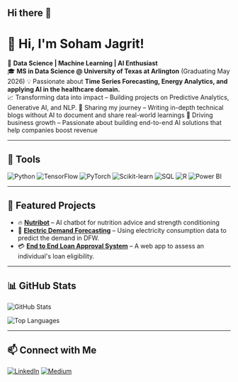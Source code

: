 ## Hi there 👋
# 👋 Hi, I'm Soham Jagrit!

🚀 **Data Science | Machine Learning | AI Enthusiast**  
🎓 **MS in Data Science @ University of Texas at Arlington** (Graduating May 2026) 
💡 Passionate about **Time Series Forecasting, Energy Analytics, and applying AI in the healthcare domain.**  
📈 Transforming data into impact – Building projects on Predictive Analytics, Generative AI, and NLP.
📝 Sharing my journey – Writing in-depth technical blogs without AI to document and share real-world learnings
💼 Driving business growth – Passionate about building end-to-end AI solutions that help companies boost revenue

---

## 🔧 Tools
![Python](https://img.shields.io/badge/Python-FFD43B?style=for-the-badge&logo=python&logoColor=blue)
![TensorFlow](https://img.shields.io/badge/TensorFlow-FF6F00?style=for-the-badge&logo=tensorflow&logoColor=white)
![PyTorch](https://img.shields.io/badge/PyTorch-EE4C2C?style=for-the-badge&logo=pytorch&logoColor=white)
![Scikit-learn](https://img.shields.io/badge/Scikit%20Learn-F7931E?style=for-the-badge&logo=scikit-learn&logoColor=white)
![SQL](https://img.shields.io/badge/SQL-4479A1?style=for-the-badge&logo=postgresql&logoColor=white)
![R](https://img.shields.io/badge/R-FF6F00?style=for-the-badge&logo=R&logoColor=white)
![Power BI](https://img.shields.io/badge/PowerBI-FF6F00?style=for-the-badge&logo=powerbi&logoColor=white)

---

## 📌 Featured Projects
- 🔥 **[Nutribot](https://github.com/soham-nikunj-jagrit/nutribot)** – AI chatbot for nutrition advice and strength conditioning 
- 🔄 **[Electric Demand Forecasting](https://github.com/soham-nikunj-jagrit/time-series-forecasting)** – Using electricity consumption data to predict the demand in DFW.  
- 💳 **[End to End Loan Approval System](https://github.com/soham-nikunj-jagrit/credit-score-prediction)** – A web app to assess an individual's loan eligibility.  

---

## 📊 GitHub Stats
![GitHub Stats](https://github-readme-stats.vercel.app/api?username=sohamjagrit&show_icons=true&theme=tokyonight)

![Top Languages](https://github-readme-stats.vercel.app/api/top-langs/?username=sohamjagrit&layout=compact&theme=tokyonight)

---



## 📫 Connect with Me
[![LinkedIn](https://img.shields.io/badge/LinkedIn-0A66C2?style=for-the-badge&logo=linkedin&logoColor=white)](https://www.linkedin.com/in/sohamjagrit/)
[![Medium](https://img.shields.io/badge/Medium-000000?style=for-the-badge&logo=medium&logoColor=white)](https://medium.com/@sohamjagrit)

<!--
**sohamjagrit/sohamjagrit** is a ✨ _special_ ✨ repository because its `README.md` (this file) appears on your GitHub profile.

Here are some ideas to get you started:

- 🔭 I’m currently working on ...
- 🌱 I’m currently learning ...
- 👯 I’m looking to collaborate on ...
- 🤔 I’m looking for help with ...
- 💬 Ask me about ...
- 📫 How to reach me: ...
- 😄 Pronouns: ...
- ⚡ Fun fact: ...
-->
